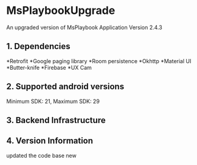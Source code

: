 # MsPlaybookUpgrade
An upgraded version of MsPlaybook Application
Version 2.4.3
## 1. Dependencies
*Retrofit
*Google paging library
*Room persistence
*Okhttp
*Material UI
*Butter-knife
*Firebase
*UX Cam


## 2. Supported android versions
Minimum SDK: 21, Maximum SDK: 29

## 3. Backend Infrastructure

## 4. Version Information

updated the code base new
